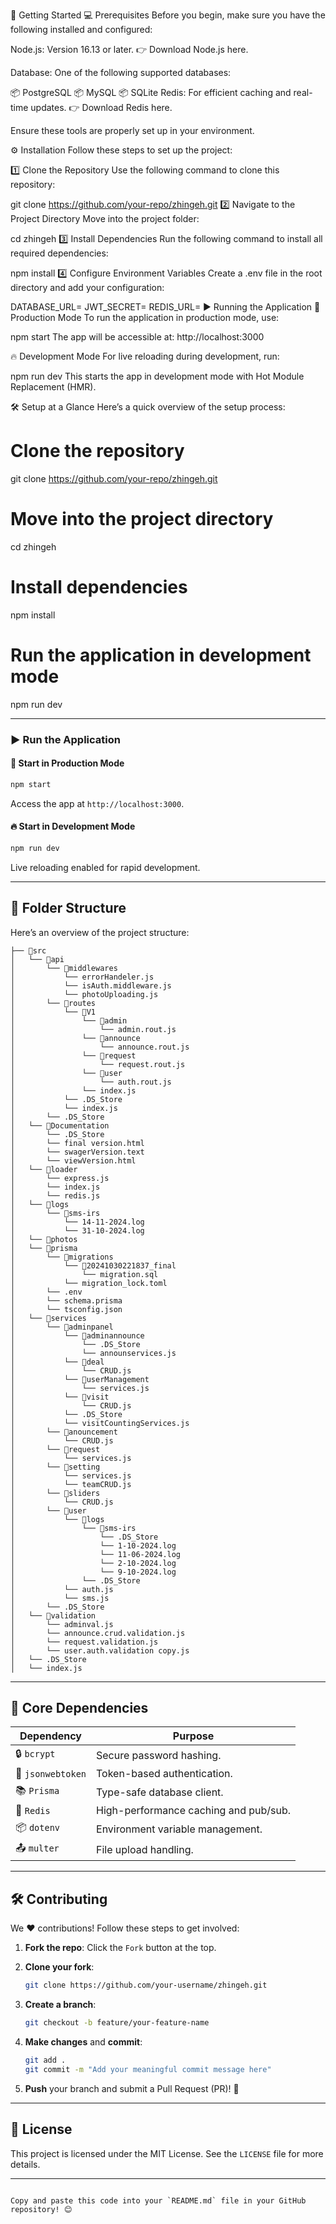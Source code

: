 🚀 Getting Started
💻 Prerequisites
Before you begin, make sure you have the following installed and configured:

Node.js: Version 16.13 or later.
👉 Download Node.js here.

Database: One of the following supported databases:

📦 PostgreSQL
📦 MySQL
📦 SQLite
Redis: For efficient caching and real-time updates.
👉 Download Redis here.

Ensure these tools are properly set up in your environment.

⚙️ Installation
Follow these steps to set up the project:

1️⃣ Clone the Repository
Use the following command to clone this repository:

git clone https://github.com/your-repo/zhingeh.git
2️⃣ Navigate to the Project Directory
Move into the project folder:

cd zhingeh
3️⃣ Install Dependencies
Run the following command to install all required dependencies:

npm install
4️⃣ Configure Environment Variables
Create a .env file in the root directory and add your configuration:

DATABASE_URL=<your-database-url>
JWT_SECRET=<your-secret-key>
REDIS_URL=<your-redis-url>
▶️ Running the Application
🌟 Production Mode
To run the application in production mode, use:

npm start
The app will be accessible at:
http://localhost:3000

🔥 Development Mode
For live reloading during development, run:

npm run dev
This starts the app in development mode with Hot Module Replacement (HMR).

🛠️ Setup at a Glance
Here’s a quick overview of the setup process:

# Clone the repository
git clone https://github.com/your-repo/zhingeh.git

# Move into the project directory
cd zhingeh

# Install dependencies
npm install

# Run the application in development mode
npm run dev

---

### ▶️ **Run the Application**

#### 🌟 Start in Production Mode  

```bash
npm start
```

Access the app at `http://localhost:3000`.  

#### 🔥 Start in Development Mode  

```bash
npm run dev
```

Live reloading enabled for rapid development.

---

## 📂 **Folder Structure**

Here’s an overview of the project structure:  

```
├── 📁src
│   └── 📁api
│       └── 📁middlewares
│           └── errorHandeler.js
│           └── isAuth.middleware.js
│           └── photoUploading.js
│       └── 📁routes
│           └── 📁V1
│               └── 📁admin
│                   └── admin.rout.js
│               └── 📁announce
│                   └── announce.rout.js
│               └── 📁request
│                   └── request.rout.js
│               └── 📁user
│                   └── auth.rout.js
│               └── index.js
│           └── .DS_Store
│           └── index.js
│       └── .DS_Store
│   └── 📁Documentation
│       └── .DS_Store
│       └── final version.html
│       └── swagerVersion.text
│       └── viewVersion.html
│   └── 📁loader
│       └── express.js
│       └── index.js
│       └── redis.js
│   └── 📁logs
│       └── 📁sms-irs
│           └── 14-11-2024.log
│           └── 31-10-2024.log
│   └── 📁photos
│   └── 📁prisma
│       └── 📁migrations
│           └── 📁20241030221837_final
│               └── migration.sql
│           └── migration_lock.toml
│       └── .env
│       └── schema.prisma
│       └── tsconfig.json
│   └── 📁services
│       └── 📁adminpanel
│           └── 📁adminannounce
│               └── .DS_Store
│               └── announservices.js
│           └── 📁deal
│               └── CRUD.js
│           └── 📁userManagement
│               └── services.js
│           └── 📁visit
│               └── CRUD.js
│           └── .DS_Store
│           └── visitCountingServices.js
│       └── 📁anouncement
│           └── CRUD.js
│       └── 📁request
│           └── services.js
│       └── 📁setting
│           └── services.js
│           └── teamCRUD.js
│       └── 📁sliders
│           └── CRUD.js
│       └── 📁user
│           └── 📁logs
│               └── 📁sms-irs
│                   └── .DS_Store
│                   └── 1-10-2024.log
│                   └── 11-06-2024.log
│                   └── 2-10-2024.log
│                   └── 9-10-2024.log
│               └── .DS_Store
│           └── auth.js
│           └── sms.js
│       └── .DS_Store
│   └── 📁validation
│       └── adminval.js
│       └── announce.crud.validation.js
│       └── request.validation.js
│       └── user.auth.validation copy.js
│   └── .DS_Store
│   └── index.js
```

---

## 🧩 **Core Dependencies**

| Dependency       | Purpose                                   |
|-------------------|-------------------------------------------|
| 🔒 `bcrypt`       | Secure password hashing.                  |
| 🔑 `jsonwebtoken` | Token-based authentication.               |
| 📚 `Prisma`       | Type-safe database client.                |
| 🔄 `Redis`        | High-performance caching and pub/sub.     |
| 📦 `dotenv`       | Environment variable management.          |
| 📤 `multer`       | File upload handling.                     |

---

## 🛠️ **Contributing**

We ❤️ contributions! Follow these steps to get involved:  

1. **Fork the repo**: Click the `Fork` button at the top.  
2. **Clone your fork**:  

   ```bash
   git clone https://github.com/your-username/zhingeh.git
   ```  

3. **Create a branch**:  

   ```bash
   git checkout -b feature/your-feature-name
   ```  

4. **Make changes** and **commit**:  

   ```bash
   git add .
   git commit -m "Add your meaningful commit message here"
   ```  

5. **Push** your branch and submit a Pull Request (PR)! 🎉  

---

## 📝 **License**

This project is licensed under the MIT License. See the `LICENSE` file for more details.  

---
```

Copy and paste this code into your `README.md` file in your GitHub repository! 😊
